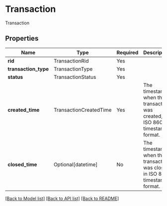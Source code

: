 # Transaction

Transaction

## Properties
| Name | Type | Required | Description |
| ------------ | ------------- | ------------- | ------------- |
**rid** | TransactionRid | Yes |  |
**transaction_type** | TransactionType | Yes |  |
**status** | TransactionStatus | Yes |  |
**created_time** | TransactionCreatedTime | Yes | The timestamp when the transaction was created, in ISO 8601 timestamp format.  |
**closed_time** | Optional[datetime] | No | The timestamp when the transaction was closed, in ISO 8601 timestamp format.  |


[[Back to Model list]](../../../README.md#models-v2-link) [[Back to API list]](../../../README.md#documentation-for-api-endpoints) [[Back to README]](../../../README.md)
